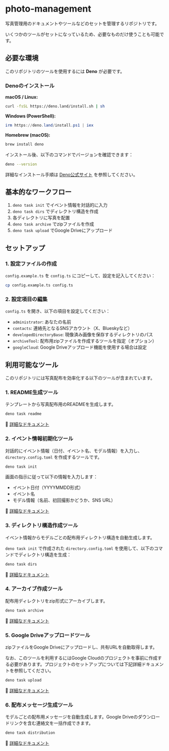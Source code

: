 # photo-management

写真管理用のドキュメントやツールなどのセットを管理するリポジトリです。

いくつかのツールがセットになっているため、必要なものだけ使うことも可能です。

## 必要な環境

このリポジトリのツールを使用するには **Deno** が必要です。

### Denoのインストール

**macOS / Linux:**
```bash
curl -fsSL https://deno.land/install.sh | sh
```

**Windows (PowerShell):**
```powershell
irm https://deno.land/install.ps1 | iex
```

**Homebrew (macOS):**
```bash
brew install deno
```

インストール後、以下のコマンドでバージョンを確認できます：

```bash
deno --version
```

詳細なインストール手順は [Deno公式サイト](https://deno.land/) を参照してください。

## 基本的なワークフロー

1. `deno task init` でイベント情報を対話的に入力
2. `deno task dirs` でディレクトリ構造を作成
3. 各ディレクトリに写真を配置
4. `deno task archive` でzipファイルを作成
5. `deno task upload` でGoogle Driveにアップロード

## セットアップ

### 1. 設定ファイルの作成

`config.example.ts` を `config.ts` にコピーして、設定を記入してください：

```bash
cp config.example.ts config.ts
```

### 2. 設定項目の編集

`config.ts` を開き、以下の項目を設定してください：

- `administrator`: あなたの名前
- `contacts`: 連絡先となるSNSアカウント（X、Blueskyなど）
- `developedDirectoryBase`: 現像済み画像を保存するディレクトリのパス
- `archiveTool`: 配布用zipファイルを作成するツールを指定（オプション）
- `googleCloud`: Google Driveアップロード機能を使用する場合は設定

## 利用可能なツール

このリポジトリには写真配布を効率化する以下のツールが含まれています。

### 1. README生成ツール

テンプレートから写真配布用のREADMEを生成します。

```bash
deno task readme
```

📄 [詳細なドキュメント](Docs/README%E7%94%9F%E6%88%90%E3%83%84%E3%83%BC%E3%83%AB.md)

### 2. イベント情報初期化ツール

対話的にイベント情報（日付、イベント名、モデル情報）を入力し、`directory.config.toml` を作成するツールです。

```bash
deno task init
```

画面の指示に従って以下の情報を入力します：
- イベント日付（YYYYMMDD形式）
- イベント名
- モデル情報（名前、初回撮影かどうか、SNS URL）

📄 [詳細なドキュメント](Docs/%E3%82%A4%E3%83%99%E3%83%B3%E3%83%88%E6%83%85%E5%A0%B1%E5%88%9D%E6%9C%9F%E5%8C%96%E3%83%84%E3%83%BC%E3%83%AB.md)

### 3. ディレクトリ構造作成ツール

イベント情報からモデルごとの配布用ディレクトリ構造を自動生成します。

`deno task init` で作成された `directory.config.toml` を使用して、以下のコマンドでディレクトリ構造を生成：

```bash
deno task dirs
```

📄 [詳細なドキュメント](Docs/%E3%83%87%E3%82%A3%E3%83%AC%E3%82%AF%E3%83%88%E3%83%AA%E6%A7%8B%E9%80%A0%E4%BD%9C%E6%88%90%E3%83%84%E3%83%BC%E3%83%AB.md)

### 4. アーカイブ作成ツール

配布用ディレクトリをzip形式にアーカイブします。

```bash
deno task archive
```

📄 [詳細なドキュメント](Docs/%E3%82%A2%E3%83%BC%E3%82%AB%E3%82%A4%E3%83%96%E4%BD%9C%E6%88%90%E3%83%84%E3%83%BC%E3%83%AB.md)

### 5. Google Driveアップロードツール

zipファイルをGoogle Driveにアップロードし、共有URLを自動取得します。

なお、このツールを利用するにはGoogle Cloudのプロジェクトを事前に作成する必要があります。プロジェクトのセットアップについては下記詳細ドキュメントを参照してください。

```bash
deno task upload
```

📄 [詳細なドキュメント](Docs/Google%20Drive%E3%82%A2%E3%83%83%E3%83%97%E3%83%AD%E3%83%BC%E3%83%89%E3%83%84%E3%83%BC%E3%83%AB.md)

### 6. 配布メッセージ生成ツール

モデルごとの配布用メッセージを自動生成します。Google Driveのダウンロードリンクを含む連絡文を一括作成できます。

```bash
deno task distribution
```

📄 [詳細なドキュメント](Docs/%E9%85%8D%E5%B8%83%E3%83%A1%E3%83%83%E3%82%BB%E3%83%BC%E3%82%B8%E7%94%9F%E6%88%90%E3%83%84%E3%83%BC%E3%83%AB.md)
